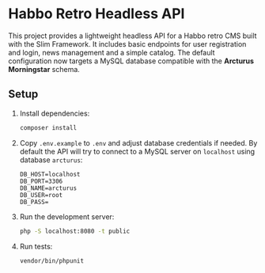 # Habbo Retro Headless API

This project provides a lightweight headless API for a Habbo retro CMS built with the Slim Framework. It includes basic endpoints for user registration and login, news management and a simple catalog. The default configuration now targets a MySQL database compatible with the **Arcturus Morningstar** schema.

## Setup

1. Install dependencies:
   ```bash
   composer install
   ```
2. Copy `.env.example` to `.env` and adjust database credentials if needed. By default the API will try to connect to a MySQL server on `localhost` using database `arcturus`:
   ```env
   DB_HOST=localhost
   DB_PORT=3306
   DB_NAME=arcturus
   DB_USER=root
   DB_PASS=
   ```
3. Run the development server:
   ```bash
   php -S localhost:8080 -t public
   ```
4. Run tests:
   ```bash
   vendor/bin/phpunit
   ```
